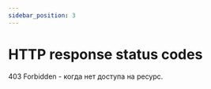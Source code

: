 ```yaml
---
sidebar_position: 3
---
```

# HTTP response status codes

403 Forbidden - когда нет доступа на ресурс.